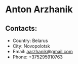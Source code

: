 # Anton Arzhanik

## Contacts:

- Country: Belarus
- City: Novopolotsk
- Email: aarzhanik@gmail.com
- Phone: +375295910763
